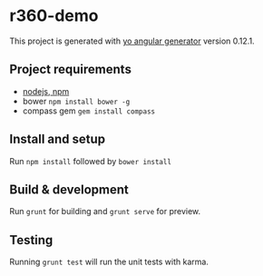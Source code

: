 # r360-demo

This project is generated with [yo angular generator](https://github.com/yeoman/generator-angular)
version 0.12.1.

## Project requirements
- [nodejs, npm](https://nodejs.org/)
- bower `npm install bower -g`
- compass gem `gem install compass`

## Install and setup

Run `npm install` followed by `bower install`

## Build & development

Run `grunt` for building and `grunt serve` for preview.

## Testing

Running `grunt test` will run the unit tests with karma.
